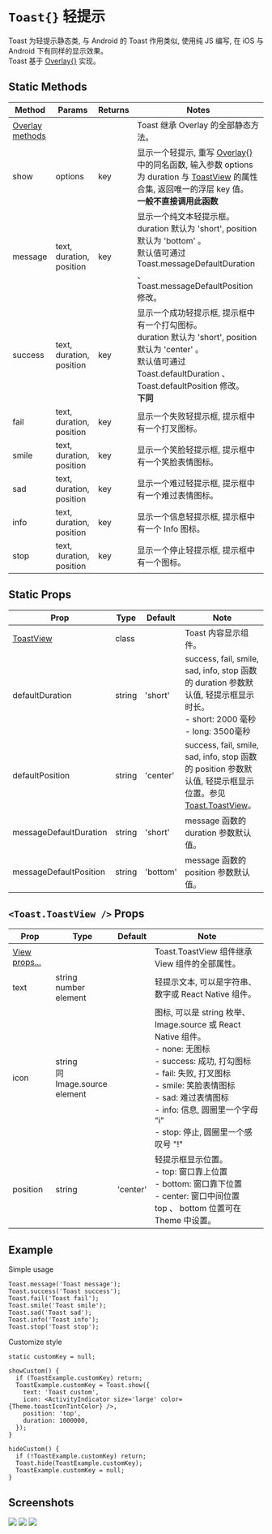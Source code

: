 # `Toast{}` 轻提示
Toast 为轻提示静态类, 与 Android 的 Toast 作用类似, 使用纯 JS 编写, 在 iOS 与 Android 下有同样的显示效果。<br/>Toast 基于 [Overlay{}](./Overlay.md) 实现。

## Static Methods
| Method | Params | Returns | Notes |
|---|---|---|---|
| [Overlay methods](./Overlay.md) |  |  | Toast 继承 Overlay 的全部静态方法。
| show | options | key | 显示一个轻提示, 重写 [Overlay{}](./Overlay.md) 中的同名函数, 输入参数 options 为 duration 与 [ToastView](#toasttoastview--props) 的属性合集, 返回唯一的浮层 key 值。<br/>**一般不直接调用此函数**
| message | text, duration, position | key | 显示一个纯文本轻提示框。<br/>duration 默认为 'short', position 默认为 'bottom' 。<br/>默认值可通过 Toast.messageDefaultDuration 、 Toast.messageDefaultPosition 修改。
| success | text, duration, position | key | 显示一个成功轻提示框, 提示框中有一个打勾图标。<br/>duration 默认为 'short', position 默认为 'center' 。<br/>默认值可通过 Toast.defaultDuration 、 Toast.defaultPosition 修改。<br/>**下同**
| fail | text, duration, position | key | 显示一个失败轻提示框, 提示框中有一个打叉图标。
| smile | text, duration, position | key | 显示一个笑脸轻提示框, 提示框中有一个笑脸表情图标。
| sad | text, duration, position | key | 显示一个难过轻提示框, 提示框中有一个难过表情图标。
| info | text, duration, position | key | 显示一个信息轻提示框, 提示框中有一个 Info 图标。
| stop | text, duration, position | key | 显示一个停止轻提示框, 提示框中有一个图标。

## Static Props
| Prop | Type | Default | Note |
|---|---|---|---|
| [ToastView](#toasttoastview--props) | class |  | Toast 内容显示组件。
| defaultDuration | string | 'short' | success, fail, smile, sad, info, stop 函数的 duration 参数默认值, 轻提示框显示时长。<br/>- short: 2000 毫秒<br/>- long: 3500毫秒
| defaultPosition | string | 'center' | success, fail, smile, sad, info, stop 函数的 position 参数默认值, 轻提示框显示位置。参见 [Toast.ToastView](#toasttoastview--props)。
| messageDefaultDuration | string | 'short' | message 函数的 duration 参数默认值。
| messageDefaultPosition | string | 'bottom' | message 函数的 position 参数默认值。

## `<Toast.ToastView />` Props
| Prop | Type | Default | Note |
|---|---|---|---|
| [View props...](https://facebook.github.io/react-native/docs/view.html) |  |  | Toast.ToastView 组件继承 View 组件的全部属性。
| text | string<br/>number<br/>element |  | 轻提示文本, 可以是字符串、数字或 React Native 组件。
| icon | string<br/>同Image.source<br/>element |  | 图标, 可以是 string 枚举、 Image.source 或 React Native 组件。<br/>- none: 无图标<br/>- success: 成功, 打勾图标<br/>- fail: 失败, 打叉图标<br/>- smile: 笑脸表情图标<br/>- sad: 难过表情图标<br/>- info: 信息, 圆圈里一个字母 "i"<br/>- stop: 停止, 圆圈里一个感叹号 "!"
| position | string | 'center' | 轻提示框显示位置。<br/>- top: 窗口靠上位置<br/>- bottom: 窗口靠下位置<br/>- center: 窗口中间位置<br/>top 、 bottom 位置可在 Theme 中设置。

## Example
Simple usage
```
Toast.message('Toast message');
Toast.success('Toast success');
Toast.fail('Toast fail');
Toast.smile('Toast smile');
Toast.sad('Toast sad');
Toast.info('Toast info');
Toast.stop('Toast stop');
```

Customize style
```
static customKey = null;

showCustom() {
  if (ToastExample.customKey) return;
  ToastExample.customKey = Toast.show({
    text: 'Toast custom',
    icon: <ActivityIndicator size='large' color={Theme.toastIconTintColor} />,
    position: 'top',
    duration: 1000000,
  });
}

hideCustom() {
  if (!ToastExample.customKey) return;
  Toast.hide(ToastExample.customKey);
  ToastExample.customKey = null;
}
```


## Screenshots
![](https://github.com/rilyu/teaset/blob/master/screenshots/16-Toast1.png?raw=true) ![](https://github.com/rilyu/teaset/blob/master/screenshots/16-Toast2.png?raw=true)
![](https://github.com/rilyu/teaset/blob/master/screenshots/16-Toast3.png?raw=true)
